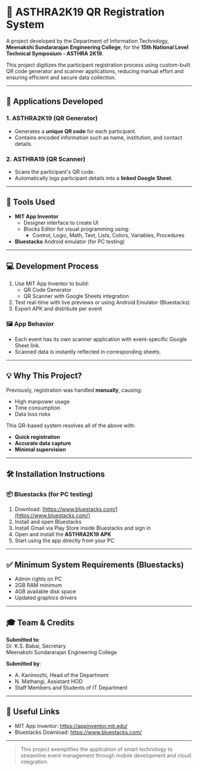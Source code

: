 
# 🎉 ASTHRA2K19 QR Registration System

A project developed by the Department of Information Technology, **Meenakshi Sundararajan Engineering College**, for the **15th National Level Technical Symposium - ASTHRA 2K19**.

This project digitizes the participant registration process using custom-built QR code generator and scanner applications, reducing manual effort and ensuring efficient and secure data collection.

---

## 📱 Applications Developed

### 1. **ASTHRA2K19 (QR Generator)**
- Generates a **unique QR code** for each participant.
- Contains encoded information such as name, institution, and contact details.

### 2. **ASTHRA19 (QR Scanner)**
- Scans the participant's QR code.
- Automatically logs participant details into a **linked Google Sheet**.

---

## 🧰 Tools Used

- **MIT App Inventor**
  - Designer interface to create UI
  - Blocks Editor for visual programming using:
    - Control, Logic, Math, Text, Lists, Colors, Variables, Procedures
- **Bluestacks** Android emulator (for PC testing)

---

## 💻 Development Process

1. Use MIT App Inventor to build:
   - QR Code Generator
   - QR Scanner with Google Sheets integration
2. Test real-time with live previews or using Android Emulator (Bluestacks)
3. Export APK and distribute per event

### 🖼 App Behavior
- Each event has its own scanner application with event-specific Google Sheet link.
- Scanned data is instantly reflected in corresponding sheets.

---

## 💡 Why This Project?

Previously, registration was handled **manually**, causing:
- High manpower usage
- Time consumption
- Data loss risks

This QR-based system resolves all of the above with:
- **Quick registration**
- **Accurate data capture**
- **Minimal supervision**

---

## 🛠 Installation Instructions

### 📦 Bluestacks (for PC testing)
1. Download: [https://www.bluestacks.com/](https://www.bluestacks.com/)
2. Install and open Bluestacks
3. Install Gmail via Play Store inside Bluestacks and sign in
4. Open and install the **ASTHRA2K19 APK**
5. Start using the app directly from your PC

---

## ✅ Minimum System Requirements (Bluestacks)

- Admin rights on PC
- 2GB RAM minimum
- 4GB available disk space
- Updated graphics drivers

---

## 🎓 Team & Credits

**Submitted to**:  
Dr. K.S. Babai, Secretary  
Meenakshi Sundararajan Engineering College  

**Submitted by**:  
- A. Kanimozhi, Head of the Department  
- N. Mathangi, Assistant HOD  
- Staff Members and Students of IT Department

---

## 📩 Useful Links

- MIT App Inventor: https://appinventor.mit.edu/
- Bluestacks Download: https://www.bluestacks.com/

---

> This project exemplifies the application of smart technology to streamline event management through mobile development and cloud integration.

